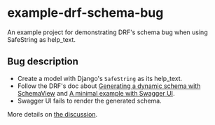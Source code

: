 # example-drf-schema-bug
An example project for demonstrating DRF's schema bug when using SafeString as help_text.

## Bug description

- Create a model with Django's `SafeString` as its help_text.
- Follow the DRF's doc about
  [Generating a dynamic schema with SchemaView](https://www.django-rest-framework.org/api-guide/schemas/#generating-a-dynamic-schema-with-schemaview)
  and [A minimal example with Swagger UI](https://www.django-rest-framework.org/topics/documenting-your-api/#a-minimal-example-with-swagger-ui).
- Swagger UI fails to render the generated schema.

More details on [the discussion](https://github.com/encode/django-rest-framework/discussions/8402).
